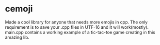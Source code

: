 # cemoji

Made a cool library for anyone that needs more emojis in cpp.
The only requirement is to save your .cpp files in UTF-16 and it will work(mostly).
main.cpp contains a working example of a tic-tac-toe game creating in this amazing lib.